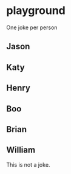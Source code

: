 # playground

One joke per person

## Jason

## Katy

## Henry

## Boo

## Brian

## William
This is not a joke.
